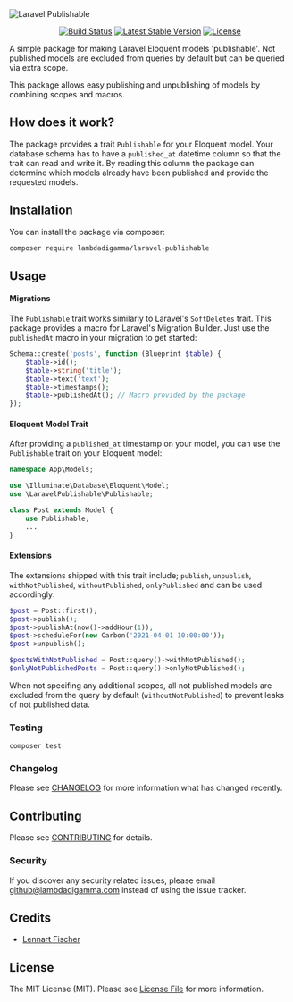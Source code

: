 <img src="https://banners.beyondco.de/Laravel%20Publishable.png?theme=light&packageManager=composer+require&packageName=lambdadigamma%2Flaravel-publishable&pattern=graphPaper&style=style_2&description=An+publishable+trait+for+Laravel+Eloquent+models&md=1&showWatermark=0&fontSize=150px&images=clock&widths=300&heights=300" alt="Laravel Publishable">

<p align="center">
<a href="https://github.com/lambdadigamma/laravel-publishable/actions"><img src="https://github.com/lambdadigamma/laravel-publishable/workflows/tests/badge.svg" alt="Build Status"></a>
<a href="https://packagist.org/packages/lambdadigamma/laravel-publishable"><img src="https://img.shields.io/packagist/v/lambdadigamma/laravel-publishable" alt="Latest Stable Version"></a>
<a href="https://packagist.org/packages/lambdadigamma/laravel-publishable"><img src="https://img.shields.io/packagist/l/lambdadigamma/laravel-publishable" alt="License"></a>
</p>

A simple package for making Laravel Eloquent models 'publishable'.
Not published models are excluded from queries by default but can be queried via extra scope.

This package allows easy publishing and unpublishing of models by combining scopes and macros.

## How does it work?

The package provides a trait `Publishable` for your Eloquent model.
Your database schema has to have a `published_at` datetime column so that the trait can read and write it.
By reading this column the package can determine which models already have been published and provide the requested models.

## Installation

You can install the package via composer:

```bash
composer require lambdadigamma/laravel-publishable
```

## Usage

#### Migrations

The `Publishable` trait works similarly to Laravel's `SoftDeletes` trait. This package provides a macro for Laravel's Migration Builder.
Just use the `publishedAt` macro in your migration to get started:

```php
Schema::create('posts', function (Blueprint $table) {
    $table->id();
    $table->string('title');
    $table->text('text');
    $table->timestamps();
    $table->publishedAt(); // Macro provided by the package
});
```

#### Eloquent Model Trait

After providing a `published_at` timestamp on your model, you can use the `Publishable` trait on your Eloquent model:

```php
namespace App\Models;

use \Illuminate\Database\Eloquent\Model;
use \LaravelPublishable\Publishable;

class Post extends Model {
    use Publishable;
    ...
}
```

#### Extensions

The extensions shipped with this trait include; `publish`, `unpublish`, `withNotPublished`, `withoutPublished`, `onlyPublished` and can be used accordingly:

```php
$post = Post::first();
$post->publish();
$post->publishAt(now()->addHour(1));
$post->scheduleFor(new Carbon('2021-04-01 10:00:00'));
$post->unpublish();

$postsWithNotPublished = Post::query()->withNotPublished();
$onlyNotPublishedPosts = Post::query()->onlyNotPublished();
```

When not specifing any additional scopes, all not published models are excluded from the query by default (`withoutNotPublished`) to prevent leaks of not published data.

### Testing

`composer test`

### Changelog

Please see [CHANGELOG](CHANGELOG.md) for more information what has changed recently.

## Contributing

Please see [CONTRIBUTING](CONTRIBUTING.md) for details.

### Security

If you discover any security related issues, please email github@lambdadigamma.com instead of using the issue tracker.

## Credits

-   [Lennart Fischer](https://github.com/lambdadigamma)

## License

The MIT License (MIT). Please see [License File](LICENSE.md) for more information.
